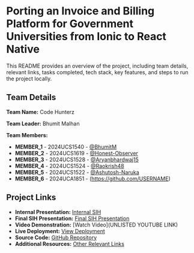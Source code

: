 # Porting an Invoice and Billing Platform for Government Universities from Ionic to React Native 

This README provides an overview of the project, including team details, relevant links, tasks completed, tech stack, key features, and steps to run the project locally.

## Team Details

**Team Name:** Code Hunterz

**Team Leader:** Bhumit Malhan

**Team Members:**

- **MEMBER_1** - 2024UCS1540 - [@BhumitM](https://github.com/BhumitM)
- **MEMBER_2** - 2024UCS1619 - [@Honest-Observer](https://github.com/Honest-Observer)
- **MEMBER_3** - 2024UCS1528 - [@Aryanbhardwaj15](https://github.com/Aryanbhardwaj15)
- **MEMBER_4** - 2024UCS1524 - [@Raokrish48](https://github.com/Raokrish48)
- **MEMBER_5** - 2024UCS1522 - [@Ashutosh-Naruka](https://github.com/Ashutosh-Naruka)
- **MEMBER_6** - 2024UCA1851 - (https://github.com/USERNAME)

## Project Links

- **Internal Presentation:** [Internal SIH](https://github.com/Ashutosh-Naruka/Internal-SIH/blob/58c212bbf19ebdc5257a81451b51fe5d0b150f2b/files/Internal_PPT_Code%20Hunterz.pdf)
- **Final SIH Presentation:** [Final SIH Presentation](https://github.com/Ashutosh-Naruka/Internal-SIH/blob/a6e8d474ddd82d85637abd6e4bbb3d3c91cc62a9/files/SIH_PPT_Code%20Hunterz.pdf)
- **Video Demonstration:** [Watch Video](UNLISTED YOUTUBE LINK)
- **Live Deployment:** [View Deployment](https://invoiicify.netlify.app/)
- **Source Code:** [GitHub Repository](https://github.com/Ashutosh-Naruka/Internal-SIH)
- **Additional Resources:** [Other Relevant Links](https://github.com/Ashutosh-Naruka/Internal-SIH)

